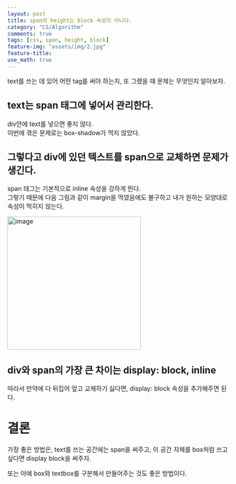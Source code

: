 ```yaml
---
layout: post
title: span의 height는 block 속성이 아니다.
category: "CS/Algorithm"
comments: true
tags: [css, span, height, block]
feature-img: "assets/img/2.jpg"
feature-title:
use_math: true
---
```


text를 쓰는 데 있어 어떤 tag를 써야 하는지, 또 그랬을 때 문제는 무엇인지 알아보자.

## text는 span 태그에 넣어서 관리한다.

div안에 text를 넣으면 좋지 않다.  
이번에 겪은 문제로는 box-shadow가 먹지 않았다.

## 그렇다고 div에 있던 텍스트를 span으로 교체하면 문제가 생긴다.

span 태그는 기본적으로 inline 속성을 강하게 띈다.  
그렇기 때문에 다음 그림과 같이 margin을 먹였음에도 불구하고 내가 원하는 모양대로 속성이 먹히지 않는다.

<img width="301" alt="image" src="https://user-images.githubusercontent.com/37871541/77174622-b17caa80-6b04-11ea-909b-bb23189fff68.png">

## div와 span의 가장 큰 차이는 display: block, inline

따라서 만약에 다 뒤집어 엎고 교체하기 싫다면, display: block 속성을 추가해주면 된다.

# 결론

가장 좋은 방법은, text를 쓰는 공간에는 span을 써주고, 이 공간 자체를 box처럼 쓰고 싶다면 display block을 써주자.

또는 아예 box와 textbox를 구분해서 만들어주는 것도 좋은 방법이다.
